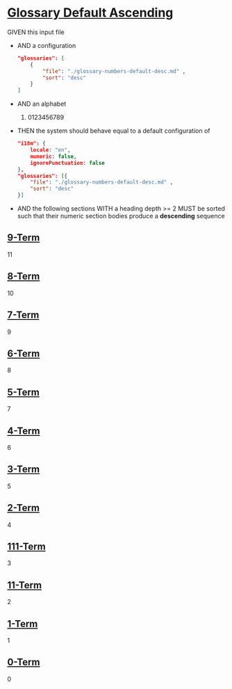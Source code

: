 # [Glossary Default Ascending](#glossary-default-ascending)

GIVEN this input file

*   AND a configuration

    ```json
    "glossaries": [
        {
            "file": "./glossary-numbers-default-desc.md" ,
            "sort": "desc"
        }
    ]
    ```

*   AND an alphabet
    1.  0123456789

*   THEN the system should behave equal to a default configuration of

    ```json
    "i18n": {
        locale: "en",
        numeric: false,
        ignorePunctuation: false
    },
    "glossaries": [{
        "file": "./glossary-numbers-default-desc.md" ,
        "sort": "desc"
    }]
    ```

*   AND the following sections WITH a heading depth >= 2 MUST be sorted such that their numeric section bodies produce a **descending** sequence

## [9-Term](#9-term)

11

## [8-Term](#8-term)

10

## [7-Term](#7-term)

9

## [6-Term](#6-term)

8

## [5-Term](#5-term)

7

## [4-Term](#4-term)

6

## [3-Term](#3-term)

5

## [2-Term](#2-term)

4

## [111-Term](#111-term)

3

## [11-Term](#11-term)

2

## [1-Term](#1-term)

1

## [0-Term](#0-term)

0
